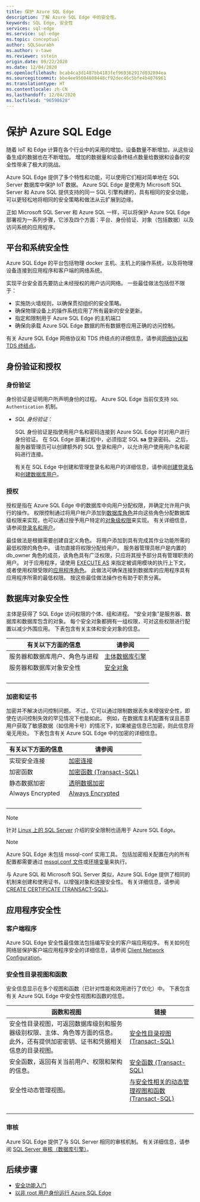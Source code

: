 ```yaml
---
title: 保护 Azure SQL Edge
description: 了解 Azure SQL Edge 中的安全性。
keywords: SQL Edge, 安全性
services: sql-edge
ms.service: sql-edge
ms.topic: conceptual
author: SQLSourabh
ms.author: v-tawe
ms.reviewer: sstein
origin.date: 09/22/2020
ms.date: 12/04/2020
ms.openlocfilehash: bcab4ca3d1487bb4183fef969362917d032894ea
ms.sourcegitcommit: bbe4ee95604608448cf92dec46c5bfe4b4076961
ms.translationtype: HT
ms.contentlocale: zh-CN
ms.lasthandoff: 12/04/2020
ms.locfileid: "96598628"
---
```

# <a name="securing-azure-sql-edge"></a>保护 Azure SQL Edge

随着 IoT 和 Edge 计算在各个行业中的采用的增加，设备数量不断增加，从这些设备生成的数据也在不断增加。 增加的数据量和设备终结点数量给数据和设备的安全性带来了极大的挑战。 

Azure SQL Edge 提供了多个特性和功能，可以使用它们相对简单地在 SQL Server 数据库中保护 IoT 数据。 Azure SQL Edge 是使用为 Microsoft SQL Server 和 Azure SQL 提供支持的同一 SQL 引擎构建的，具有相同的安全功能，可以更轻松地将相同的安全策略和做法从云扩展到边缘。

正如 Microsoft SQL Server 和 Azure SQL 一样，可以将保护 Azure SQL Edge 部署视为一系列步骤，它涉及四个方面：平台、身份验证、对象（包括数据）以及访问系统的应用程序。 

## <a name="platform-and-system-security"></a>平台和系统安全性

Azure SQL Edge 的平台包括物理 docker 主机、主机上的操作系统，以及将物理设备连接到应用程序和客户端的网络系统。 

实现平台安全首先要防止未经授权的用户访问网络。 一些最佳做法包括但不限于：
- 实施防火墙规则，以确保贯彻组织的安全策略。 
- 确保物理设备上的操作系统应用了所有最新的安全更新。 
- 指定和限制用于 Azure SQL Edge 的主机端口
- 确保向承载 Azure SQL Edge 数据的所有数据卷应用正确的访问控制。 

有关 Azure SQL Edge 网络协议和 TDS 终结点的详细信息，请参阅[网络协议和 TDS 终结点](https://docs.microsoft.com//previous-versions/sql/sql-server-2008-r2/ms191220(v=sql.105))。

## <a name="authentication-and-authorization"></a>身份验证和授权 

### <a name="authentication"></a>身份验证  
身份验证是证明用户所声明身份的过程。 Azure SQL Edge 当前仅支持 `SQL Authentication` 机制。

- *SQL 身份验证*：

    SQL 身份验证是指使用用户名和密码连接到 Azure SQL Edge 时对用户进行身份验证。 在 SQL Edge 部署过程中，必须指定 SQL **sa** 登录密码。 之后，服务器管理员可以创建额外的 SQL 登录和用户，以允许用户使用用户名和密码进行连接。

    有关在 SQL Edge 中创建和管理登录名和用户的详细信息，请参阅[创建登录名](https://docs.microsoft.com/sql/relational-databases/security/authentication-access/create-a-login)和[创建数据库用户](https://docs.microsoft.com/sql/relational-databases/security/authentication-access/create-a-database-user)。

### <a name="authorization"></a>授权   

授权是指在 Azure SQL Edge 中的数据库中向用户分配权限，并确定允许用户执行的操作。 权限控制通过将用户帐户添加到[数据库角色](https://docs.microsoft.com/sql/relational-databases/security/authentication-access/database-level-roles)并向这些角色分配数据库级权限来实现，也可以通过授予用户特定的[对象级权限](https://docs.microsoft.com/sql/relational-databases/security/permissions-database-engine)来实现。 有关详细信息，请参阅[登录名和用户](https://docs.azure.cn/azure-sql/database/logins-create-manage)。

最佳做法是根据需要创建自定义角色。 将用户添加到具有完成其作业功能所需的最低权限的角色中。 请勿直接将权限分配给用户。 服务器管理员帐户是内置的 db_owner 角色的成员，该角色具有广泛权限，只应将其授予部分具有管理职责的用户。 对于应用程序，请使用 [EXECUTE AS](https://docs.microsoft.com/sql/t-sql/statements/execute-as-clause-transact-sql) 来指定被调用模块的执行上下文，或者使用权限受限的[应用程序角色](https://docs.microsoft.com/sql/relational-databases/security/authentication-access/application-roles)。 此做法可确保连接到数据库的应用程序具有应用程序所需的最低权限。 按这些最佳做法操作也有助于职责分离。

## <a name="database-object-security"></a>数据库对象安全性

主体是获得了 SQL Edge 访问权限的个体、组和进程。 “安全对象”是服务器、数据库和数据库包含的对象。 每个安全对象都拥有一组权限，可对这些权限进行配置以减少外围应用。 下表包含有关主体和安全对象的信息。

|有关以下方面的信息|请参阅|  
|---------------------------|---------|  
|服务器和数据库用户、角色与进程|[主体数据库引擎](https://docs.microsoft.com/sql/relational-databases/security/authentication-access/principals-database-engine)|  
|服务器和数据库对象安全性|[安全对象](https://docs.microsoft.com/sql/relational-databases/security/securables)|
| &nbsp; | &nbsp; |

### <a name="encryption-and-certificates"></a>加密和证书  
 
加密并不解决访问控制问题。 不过，它可以通过限制数据丢失来增强安全性，即使在访问控制失效的罕见情况下也能如此。 例如，在数据库主机配置有误且恶意用户获取了敏感数据（如信用卡号）的情况下，如果被盗信息已加密，则此信息将毫无用处。 下表包含有关 Azure SQL Edge 中的加密的详细信息。  
  
|有关以下方面的信息|请参阅|  
|---------------------------|---------|  
|实现安全连接|[加密连接](https://docs.microsoft.com/sql/linux/sql-server-linux-encrypted-connections)|  
|加密函数|[加密函数 (Transact-SQL)](https://docs.microsoft.com/sql/t-sql/functions/cryptographic-functions-transact-sql)|
|静态数据加密|[透明数据加密](https://docs.microsoft.com/sql/relational-databases/security/encryption/transparent-data-encryption)|
|Always Encrypted|[Always Encrypted](https://docs.microsoft.com/sql/relational-databases/security/encryption/always-encrypted-database-engine)|
| &nbsp; | &nbsp; |

> [!NOTE]
> 针对 [Linux 上的 SQL Server](https://docs.microsoft.com/sql/linux/sql-server-linux-security-overview) 介绍的安全限制也适用于 Azure SQL Edge。 


> [!NOTE]
> Azure SQL Edge 未包括 mssql-conf 实用工具。 包括加密相关配置在内的所有配置都需要通过 [mssql.conf 文件](configure.md#configure-by-using-an-mssqlconf-file)或[环境变量](configure.md#configure-by-using-environment-variables)来执行。 


与 Azure SQL 和 Microsoft SQL Server 类似，Azure SQL Edge 提供了相同的机制来创建和使用证书，以增强对象和连接安全性。 有关详细信息，请参阅 [CREATE CERTIFICATE (TRANSACT-SQL)](https://docs.microsoft.com/sql/t-sql/statements/create-certificate-transact-sql)。


## <a name="application-security"></a>应用程序安全性

### <a name="client-programs"></a>客户端程序

Azure SQL Edge 安全性最佳做法包括编写安全的客户端应用程序。 有关如何在网络层保护客户端应用程序安全的详细信息，请参阅 [Client Network Configuration](https://docs.microsoft.com/sql/database-engine/configure-windows/client-network-configuration)。

### <a name="security-catalog-views-and-functions"></a>安全性目录视图和函数  
安全信息显示在多个视图和函数（已针对性能和效用进行了优化）中。 下表包含有关 Azure SQL Edge 中安全性视图和函数的信息。  
  
|函数和视图|链接|  
|---------------------------|---------|  
|安全性目录视图，可返回数据库级别和服务器级别权限、主体、角色等方面的信息。 此外，还有提供加密密钥、证书和凭据相关信息的目录视图。|[安全性目录视图 (Transact-SQL)](https://docs.microsoft.com/sql/relational-databases/system-catalog-views/security-catalog-views-transact-sql)|  
|安全函数，返回有关当前用户、权限和架构的信息。|[安全函数 (Transact-SQL)](https://docs.microsoft.com/sql/t-sql/functions/security-functions-transact-sql)|  
|安全性动态管理视图。|[与安全性相关的动态管理视图和函数 (Transact-SQL)](https://docs.microsoft.com/sql/relational-databases/system-dynamic-management-views/security-related-dynamic-management-views-and-functions-transact-sql)|  
| &nbsp; | &nbsp; |

### <a name="auditing"></a>审核 

Azure SQL Edge 提供了与 SQL Server 相同的审核机制。 有关详细信息，请参阅 [SQL Server 审核（数据库引擎）](https://docs.microsoft.com/sql/relational-databases/security/auditing/sql-server-audit-database-engine)。


## <a name="next-steps"></a>后续步骤

- [安全功能入门](https://docs.microsoft.com/sql/linux/sql-server-linux-security-get-started)
- [以非 root 用户身份运行 Azure SQL Edge](configure.md#run-azure-sql-edge-as-non-root-user)

<!-- - [Azure Security Center for IoT](https://docs.azure.cn/asc-for-iot/overview) -->

